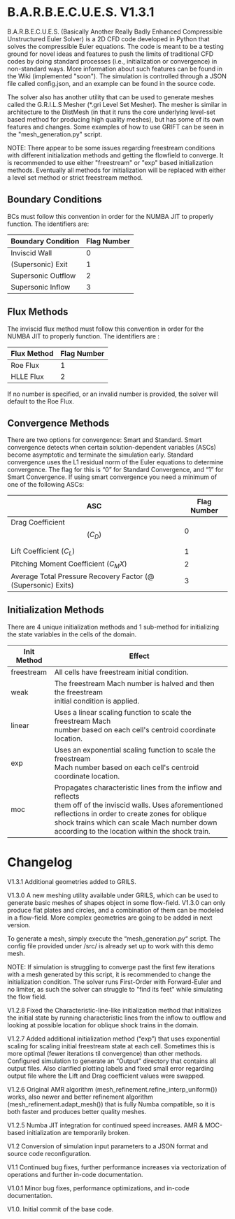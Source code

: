 # B.A.R.B.E.C.U.E.S. V1.3.1
B.A.R.B.E.C.U.E.S. (Basically Another Really Badly Enhanced Compressible 
Unstructured Euler Solver) is a 2D CFD code developed in Python that solves the
compressible Euler equations. The code is meant to be a testing ground for 
novel ideas and features to push the limits of traditional CFD codes by doing 
standard processes (i.e., initialization or convergence) in non-standard ways. 
More information about such features can be found in the Wiki (implemented 
"soon"). The simulation is controlled through a JSON file called config.json, 
and an example can be found in the source code. 

The solver also has another utility that can be used to generate meshes called
the G.R.I.L.S Mesher (*.gri Level Set Mesher). The mesher  is similar in 
architecture to the DistMesh (in that it runs the core underlying level-set 
based method for producing high quality meshes), but has some of its own 
features and changes. Some examples of how to use GRIFT can be seen in 
the "mesh_generation.py" script.

NOTE: There appear to be some issues regarding freestream conditions with 
different initialization methods and getting the flowfield to converge. It is
recommended to use either "freestream" or "exp" based initialization methods. 
Eventually all methods for initialization will be replaced with either a level 
set method or strict freestream method.

## Boundary Conditions
BCs must follow this convention in order for the NUMBA JIT to properly 
function. The identifiers are:

| Boundary Condition | Flag Number |
|--------------------|-------------|
| Inviscid Wall      | 0           |
| (Supersonic) Exit  | 1           |
| Supersonic Outflow | 2           |
| Supersonic Inflow  | 3           |


## Flux Methods
The inviscid flux method must follow this convention in order for the NUMBA JIT
to properly function. The identifiers are :

| Flux Method | Flag Number |
|-------------|-------------|
| Roe Flux    | 1           |
| HLLE Flux   | 2           |

If no number is specified, or an invalid number is provided, the solver will 
default to the Roe Flux.


## Convergence Methods
There are two options for convergence: Smart and Standard. Smart convergence 
detects when certain solution-dependent variables (ASCs) become asymptotic and
terminate the simulation early. Standard convergence uses the L1 residual norm 
of the Euler equations to determine convergence. The flag for this is “0” for 
Standard Convergence, and “1” for Smart Convergence. If using smart convergence
you need a minimum of one of the following ASCs:

| ASC                                                           | Flag Number |
|---------------------------------------------------------------|-------------|
| Drag Coefficient $$(C_D)$$                                    | 0           |
| Lift Coefficient $(C_L)$                                      | 1           |
| Pitching Moment Coefficient $(C_MX)$                          | 2           |
| Average Total Pressure Recovery Factor (@ (Supersonic) Exits) | 3           |


## Initialization Methods
There are 4 unique initialization methods and 1 sub-method for initializing the
state variables in the cells of the domain.

| Init Method | Effect                                                                                                                                                                                                                                                                  |
|-------------|-------------------------------------------------------------------------------------------------------------------------------------------------------------------------------------------------------------------------------------------------------------------------|
| freestream  | All cells have freestream initial condition.                                                                                                                                                                                                                            |
| weak        | The freestream Mach number is halved and then the freestream <br/> initial condition is applied.                                                                                                                                                                        |
| linear      | Uses a linear scaling function to scale the freestream Mach <br/> number based on each cell's centroid coordinate location.                                                                                                                                             |
| exp         | Uses an exponential scaling function to scale the freestream <br/> Mach number based on each cell's centroid coordinate location.                                                                                                                                       |
| moc         | Propagates characteristic lines from the inflow and reflects <br/> them off of the inviscid walls. Uses aforementioned reflections in order to create zones for oblique shock trains which can scale Mach number down according to the location within the shock train. |


# Changelog
V1.3.1 Additional geometries added to GRILS.  

V1.3.0 A new meshing utility available under GRILS, which can 
be used to generate basic meshes of shapes object in some flow-field. V1.3.0 
can only produce flat plates and circles, and a combination of them can be 
modeled in a flow-field. More complex geometries are going to be added in 
next version.

To generate a mesh, simply execute the “mesh_generation.py“ script. The config 
file provided under /src/ is already set up to work with this demo mesh.

NOTE: If simulation is struggling to converge past the first few iterations 
with a mesh generated by this script, it is recommended to change the 
initialization condition. The solver runs First-Order with Forward-Euler and 
no limiter, as such the solver can struggle to "find its feet" while simulating
the flow field.

V1.2.8 Fixed the Characteristic-line-like initialization method that 
initializes the initial state by running characteristic lines from the inflow 
to outflow and looking at possible location for oblique shock trains in the 
domain.

V1.2.7 Added additional initialization method (“exp”) that uses exponential 
scaling for scaling initial freestream state at each cell. Sometimes this 
is more optimal (fewer iterations til convergence) than other methods. 
Configured simulation to generate an “Output” directory that contains all 
output files. Also clarified plotting labels and fixed small error regarding 
output file where the Lift and Drag coefficient values were swapped.

V1.2.6 Original AMR algorithm (mesh_refinement.refine_interp_uniform()) works, 
also newer and better refinement algorithm (mesh_refinement.adapt_mesh()) 
that is fully Numba compatible, so it is both faster and produces better 
quality meshes.

V1.2.5 Numba JIT integration for continued speed increases. AMR & MOC-based 
initialization are temporarily broken.

V1.2 Conversion of simulation input parameters to a JSON format and source code
reconfiguration.

V1.1 Continued bug fixes, further performance increases via vectorization of 
operations and further in-code documentation.

V1.0.1 Minor bug fixes, performance optimizations, and in-code documentation.

V1.0. Initial commit of the base code.
